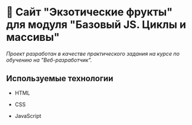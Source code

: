 # 🚀 Сайт "Экзотические фрукты" для модуля "Базовый JS. Циклы и массивы"

*Проект разработан в качестве практического задания на курсе по обучению на "Веб-разработчик".*

## Используемые технологии

+ HTML

+ CSS

+ JavaScript
